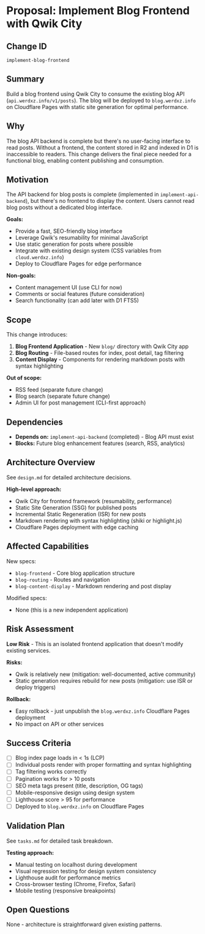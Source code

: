 # Proposal: Implement Blog Frontend with Qwik City

## Change ID
`implement-blog-frontend`

## Summary
Build a blog frontend using Qwik City to consume the existing blog API (`api.werdxz.info/v1/posts`). The blog will be deployed to `blog.werdxz.info` on Cloudflare Pages with static site generation for optimal performance.

## Why
The blog API backend is complete but there's no user-facing interface to read posts. Without a frontend, the content stored in R2 and indexed in D1 is inaccessible to readers. This change delivers the final piece needed for a functional blog, enabling content publishing and consumption.

## Motivation
The API backend for blog posts is complete (implemented in `implement-api-backend`), but there's no frontend to display the content. Users cannot read blog posts without a dedicated blog interface.

**Goals:**
- Provide a fast, SEO-friendly blog interface
- Leverage Qwik's resumability for minimal JavaScript
- Use static generation for posts where possible
- Integrate with existing design system (CSS variables from `cloud.werdxz.info`)
- Deploy to Cloudflare Pages for edge performance

**Non-goals:**
- Content management UI (use CLI for now)
- Comments or social features (future consideration)
- Search functionality (can add later with D1 FTS5)

## Scope
This change introduces:
1. **Blog Frontend Application** - New `blog/` directory with Qwik City app
2. **Blog Routing** - File-based routes for index, post detail, tag filtering
3. **Content Display** - Components for rendering markdown posts with syntax highlighting

**Out of scope:**
- RSS feed (separate future change)
- Blog search (separate future change)
- Admin UI for post management (CLI-first approach)

## Dependencies
- **Depends on:** `implement-api-backend` (completed) - Blog API must exist
- **Blocks:** Future blog enhancement features (search, RSS, analytics)

## Architecture Overview
See `design.md` for detailed architecture decisions.

**High-level approach:**
- Qwik City for frontend framework (resumability, performance)
- Static Site Generation (SSG) for published posts
- Incremental Static Regeneration (ISR) for new posts
- Markdown rendering with syntax highlighting (shiki or highlight.js)
- Cloudflare Pages deployment with edge caching

## Affected Capabilities
New specs:
- `blog-frontend` - Core blog application structure
- `blog-routing` - Routes and navigation
- `blog-content-display` - Markdown rendering and post display

Modified specs:
- None (this is a new independent application)

## Risk Assessment
**Low Risk** - This is an isolated frontend application that doesn't modify existing services.

**Risks:**
- Qwik is relatively new (mitigation: well-documented, active community)
- Static generation requires rebuild for new posts (mitigation: use ISR or deploy triggers)

**Rollback:**
- Easy rollback - just unpublish the `blog.werdxz.info` Cloudflare Pages deployment
- No impact on API or other services

## Success Criteria
- [ ] Blog index page loads in < 1s (LCP)
- [ ] Individual posts render with proper formatting and syntax highlighting
- [ ] Tag filtering works correctly
- [ ] Pagination works for > 10 posts
- [ ] SEO meta tags present (title, description, OG tags)
- [ ] Mobile-responsive design using design system
- [ ] Lighthouse score > 95 for performance
- [ ] Deployed to `blog.werdxz.info` on Cloudflare Pages

## Validation Plan
See `tasks.md` for detailed task breakdown.

**Testing approach:**
- Manual testing on localhost during development
- Visual regression testing for design system consistency
- Lighthouse audit for performance metrics
- Cross-browser testing (Chrome, Firefox, Safari)
- Mobile testing (responsive breakpoints)

## Open Questions
None - architecture is straightforward given existing patterns.
